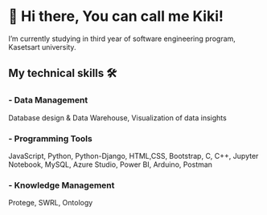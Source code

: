 # 👋 Hi there, You can call me Kiki!

I’m currently studying in third year of software engineering program, Kasetsart university.

## My technical skills 🛠 	

### - Data Management 

Database design & Data Warehouse, Visualization of data insights

### - Programming Tools 

JavaScript, Python, Python-Django, HTML,CSS, Bootstrap,  C, C++, Jupyter Notebook, MySQL, Azure Studio, Power BI, Arduino, Postman

### - Knowledge Management 

Protege, SWRL, Ontology
